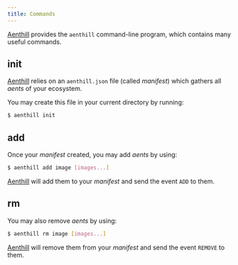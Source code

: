```yaml
---
title: Commands
---
```


[Aenthill](https://github.com/aenthill/aenthill) provides the <code>aenthill</code> command-line program, which contains many useful commands.

## init

[Aenthill](https://github.com/aenthill/aenthill) relies on an <code>aenthill.json</code> file (called *manifest*) which gathers all *aents* of your ecosystem.

You may create this file in your current directory by running:

```bash
$ aenthill init
```

## add

Once your *manifest* created, you may add *aents* by using:

```bash
$ aenthill add image [images...]
```

[Aenthill](https://github.com/aenthill/aenthill) will add them to your *manifest* and send the event <code>ADD</code> to them.

## rm

You may also remove *aents* by using:

```bash
$ aenthill rm image [images...]
```

[Aenthill](https://github.com/aenthill/aenthill) will remove them from your *manifest* and send the event <code>REMOVE</code> to them.